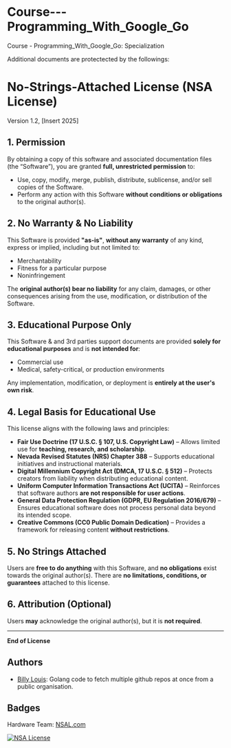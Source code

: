 # Course---Programming_With_Google_Go
Course - Programming_With_Google_Go: Specialization


Additional documents are protectected by the followings:
# No-Strings-Attached License (NSA License)
Version 1.2, [Insert 2025]

## 1. Permission
By obtaining a copy of this software and associated documentation files (the “Software”), you are granted **full, unrestricted permission** to:
- Use, copy, modify, merge, publish, distribute, sublicense, and/or sell copies of the Software.
- Perform any action with this Software **without conditions or obligations** to the original author(s).

## 2. No Warranty & No Liability
This Software is provided **"as-is"**, **without any warranty** of any kind, express or implied, including but not limited to:
- Merchantability
- Fitness for a particular purpose
- Noninfringement

The **original author(s) bear no liability** for any claim, damages, or other consequences arising from the use, modification, or distribution of the Software.

## 3. Educational Purpose Only
This Software & and 3rd parties support documents are provided **solely for educational purposes** and is **not intended for**:
- Commercial use
- Medical, safety-critical, or production environments

Any implementation, modification, or deployment is **entirely at the user's own risk**.

## 4. Legal Basis for Educational Use
This license aligns with the following laws and principles:
- **Fair Use Doctrine (17 U.S.C. § 107, U.S. Copyright Law)** – Allows limited use for **teaching, research, and scholarship**.
- **Nevada Revised Statutes (NRS) Chapter 388** – Supports educational initiatives and instructional materials.
- **Digital Millennium Copyright Act (DMCA, 17 U.S.C. § 512)** – Protects creators from liability when distributing educational content.
- **Uniform Computer Information Transactions Act (UCITA)** – Reinforces that software authors **are not responsible for user actions**.
- **General Data Protection Regulation (GDPR, EU Regulation 2016/679)** – Ensures educational software does not process personal data beyond its intended scope.
- **Creative Commons (CC0 Public Domain Dedication)** – Provides a framework for releasing content **without restrictions**.

## 5. No Strings Attached
Users are **free to do anything** with this Software, and **no obligations** exist towards the original author(s).
There are **no limitations, conditions, or guarantees** attached to this license.

## 6. Attribution (Optional)
Users **may** acknowledge the original author(s), but it is **not required**.

---
**End of License**


## Authors
- [Billy Louis](): Golang code to fetch multiple github repos at once from a public organisation.

## Badges
Hardware Team: [NSAL.com](https://NSAL.com/)

[![NSA License](https://img.shields.io/badge/License-NSAL-green.svg)](https://choosealicense.com/licenses/nsal/)
